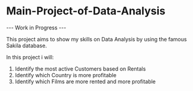 # Main-Project-of-Data-Analysis

--- Work in Progress ---

This project aims to show my skills on Data Analysis by using the famous Sakila database. 

In this project i will:

1. Identify the most active Customers based on Rentals
2. Identify which Country is more profitable
3. Identify which Films are more rented and more profitable
